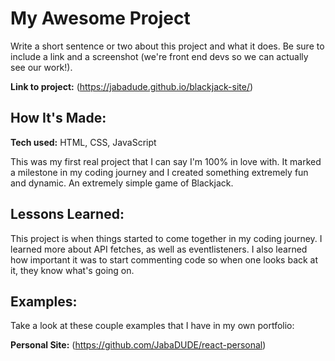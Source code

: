 # My Awesome Project
Write a short sentence or two about this project and what it does. Be sure to include a link and a screenshot (we're front end devs so we can actually see our work!).

**Link to project:** (https://jabadude.github.io/blackjack-site/)

## How It's Made:

**Tech used:** HTML, CSS, JavaScript

This was my first real project that I can say I'm 100% in love with. It marked a milestone in my coding journey and I created something extremely fun and dynamic. An extremely simple game of Blackjack.

## Lessons Learned:

This project is when things started to come together in my coding journey. I learned more about API fetches, as well as eventlisteners. I also learned how important it was to start commenting code so when one looks back at it, they know what's going on.

## Examples:
Take a look at these couple examples that I have in my own portfolio:

**Personal Site:** (https://github.com/JabaDUDE/react-personal)
